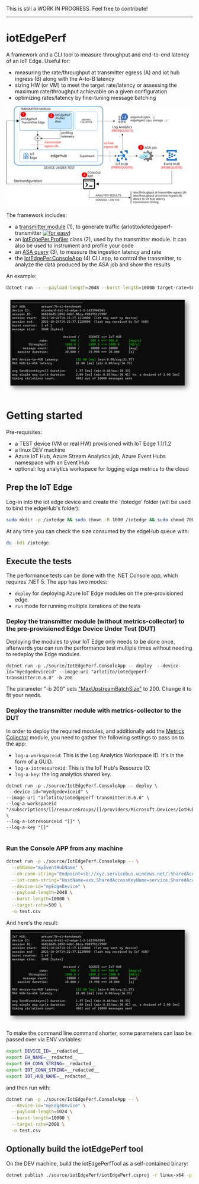 This is still a WORK IN PROGRESS.
Feel free to contribute!

----------------

# iotEdgePerf
A framework and a CLI tool to measure throughput and end-to-end latency of an IoT Edge.
Useful for:
* measuring the rate/throughput at transmitter egress (A) and iot hub ingress (B) along with the A-to-B latency
* sizing HW (or VM) to meet the target rate/latency or assessing the maximum rate/throughput achievable on a given configuration
* optimizing rates/latency by fine-tuning message batching

![](./images/architecture.png)

The framework includes:

* a [transmitter module](source/IotEdgePerf.Transmitter.Edge/) (1), to generate traffic 
  (arlotito/iotedgeperf-transmitter [![for easy](https://img.shields.io/docker/v/arlotito/iotedgeperf-transmitter)](https://hub.docker.com/repository/docker/arlotito/iotedgeperf-transmitter))
* an [IotEdgePer.Profiler](source/IotEdgePerf.Profiler/) class (2), used by the transmitter module. It can also be used to instrument and profile your code
* an [ASA query](./asa/) (3), to measure the ingestion latency and rate
* the [IotEdgePer.ConsoleApp](source/IotEdgePerf.ConsoleApp/) (4) CLI app, to control the transmitter, to analyze the data produced by the ASA job and show the results

An example:
```bash
dotnet run -- --payload-length=2048 --burst-length=10000 target-rate=500
```
![](/images/simple-example.png)

# Getting started
Pre-requisites:
* a TEST device (VM or real HW) provisioned with IoT Edge 1.1/1.2
* a linux DEV machine 
* Azure IoT Hub, Azure Stream Analytics job, Azure Event Hubs namespace with an Event Hub
* optional: log analytics workspace for logging edge metrics to the cloud

## Prep the IoT Edge
Log-in into the iot edge device and create the '/iotedge' folder (will be used to bind the edgeHub's folder): 
```bash
sudo mkdir -p /iotedge && sudo chown -R 1000 /iotedge && sudo chmod 700 /iotedge
```
At any time you can check the size consumed by the edgeHub queue with:
```bash
du -hd1 /iotedge
```

## Execute the tests

The performance tests can be done with the .NET Console app, which requires .NET 5.
The app has two modes:
- `deploy` for deploying Azure IoT Edge modules on the pre-provisioned edge.
- `run` mode for running multiple iterations of the tests

### Deploy the transmitter module (without metrics-collector) to the pre-provisioned Edge Device Under Test (DUT)
Deploying the modules to your IoT Edge only needs to be done once, afterwards you can run the performance test multiple times without needing to redeploy the Edge modules.

```
dotnet run -p ./source/IotEdgePerf.ConsoleApp -- deploy  --device-id="myedgedeviceid" --image-uri "arlotito/iotedgeperf-transmitter:0.6.0" -b 200
```

The parameter "-b 200" sets ["MaxUpstreamBatchSize"](https://github.com/Azure/iotedge/blob/master/doc/EnvironmentVariables.md) to 200. 
Change it to fit your needs.

### Deploy the transmitter module with metrics-collector to the DUT
In order to deploy the required modules, and additionally add the [Metrics Collector](https://docs.microsoft.com/en-us/azure/iot-edge/how-to-collect-and-transport-metrics?view=iotedge-2020-11&tabs=iothub#metrics-collector-module) module, you need to gather the following settings to pass on to the app:
- `log-a-workspaceid`: This is the Log Analytics Workspace ID. It's in the form of a GUID.
- `log-a-iotresourceid`: This is the IoT Hub's Resource ID.
- `log-a-key`: the log analytics shared key.

```
dotnet run -p ./source/IotEdgePerf.ConsoleApp -- deploy \
 --device-id="myedgedeviceid" \
--image-uri "arlotito/iotedgeperf-transmitter:0.6.0" \
--log-a-workspaceid "/subscriptions/[]/resourceGroups/[]/providers/Microsoft.Devices/IotHubs/[]" \
--log-a-iotresourceid "[]" \
--log-a-key "[]"
                                   
```



### Run the Console APP from any machine 

```bash
dotnet run -p ./source/IotEdgePerf.ConsoleApp -- \
  --ehName="myEventHubName" \
  --eh-conn-string="Endpoint=sb://xyz.servicebus.windows.net/;SharedAccessKeyName=RootManageSharedAccessKey;SharedAccessKey=xxx" \
  --iot-conn-string="HostName=xxx;SharedAccessKeyName=service;SharedAccessKey=xxx" \
  --device-id="myEdgeDevice" \
  --payload-length=2048 \
  --burst-length=10000 \
  --target-rate=500 \
  -o test.csv
```

And here's the result:
![screnshot of the CLI output](./images/simple-example.png)

To make the command line command shorter, some parameters can laso be passed over via ENV variables:
```bash
export DEVICE_ID=__redacted__
export EH_NAME=__redacted__
export EH_CONN_STRING=__redacted__
export IOT_CONN_STRING=__redacted__
export IOT_HUB_NAME=__redacted__
```
and then run with:
```bash
dotnet run -p ./source/IotEdgePerf.ConsoleApp -- \
  --device-id="myEdgeDevice" \
  --payload-length=1024 \
  --burst-length=10000 \
  --target-rate=2000 \
  -o test.csv
```

## Optionally build the iotEdgePerf tool
On the DEV machine, build the iotEdgePerfTool as a self-contained binary:
```bash
dotnet publish ./source/iotEdgePerf/iotEdgePerf.csproj -r linux-x64 -p:PublishSingleFile=true --configuration Release -o .
```





